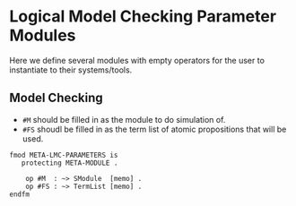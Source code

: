 Logical Model Checking Parameter Modules
========================================

Here we define several modules with empty operators for the user to instantiate to their systems/tools.

Model Checking
--------------

-   `#M` should be filled in as the module to do simulation of.
-   `#FS` shoudl be filled in as the term list of atomic propositions that will be used.

```maude
fmod META-LMC-PARAMETERS is
   protecting META-MODULE .

    op #M  : ~> SModule  [memo] .
    op #FS : ~> TermList [memo] .
endfm
```
